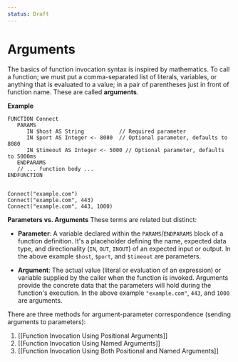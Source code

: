 ```yaml
---
status: Draft
---
```

# Arguments

The basics of function invocation syntax is inspired by mathematics. To call a function; we must put a comma-separated list of literals, variables, or anything that is evaluated to a value; in a pair of parentheses just in front of function name. These are called **arguments**.

**Example**
```
FUNCTION Connect
   PARAMS
      IN $host AS String           // Required parameter
      IN $port AS Integer <- 8080  // Optional parameter, defaults to 8080
      IN $timeout AS Integer <- 5000 // Optional parameter, defaults to 5000ms
   ENDPARAMS
   // ... function body ...
ENDFUNCTION


Connect("example.com")
Connect("example.com", 443)
Connect("example.com", 443, 1000)
```

**Parameters vs. Arguments**
These terms are related but distinct:

* **Parameter**: A variable declared within the `PARAMS`/`ENDPARAMS` block of a function definition. It's a placeholder defining the name, expected data type, and directionality (`IN`, `OUT`, `INOUT`) of an expected input or output. In the above example `$host`, `$port`, and `$timeout` are parameters.

* **Argument**: The actual value (literal or evaluation of an expression) or variable supplied by the caller when the function is invoked. Arguments provide the concrete data that the parameters will hold during the function's execution. In the above example `"example.com"`, `443`, and `1000` are arguments.

There are three methods for argument-parameter correspondence (sending arguments to parameters):

1. [[Function Invocation Using Positional Arguments]]
2. [[Function Invocation Using Named Arguments]]
3. [[Function Invocation Using Both Positional and Named Arguments]]